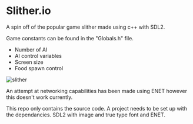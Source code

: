 # Slither.io
A spin off of the popular game slither made using c++ with SDL2.

Game constants can be found in the "Globals.h" file.
* Number of AI
* AI control variables
* Screen size
* Food spawn control

![slither](https://cloud.githubusercontent.com/assets/7946141/18633819/0c0dd61a-7e76-11e6-91f7-a38e7d816347.png)

An attempt at networking capabilities has been made using ENET however this doesn't work currently.

This repo only contains the source code. A project needs to be set up with the dependancies. SDL2 with image and true type font and ENET.
